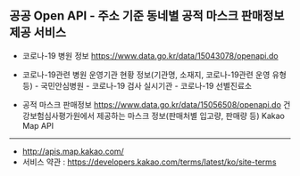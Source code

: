 공공 Open API - 주소 기준 동네별 공적 마스크 판매정보 제공 서비스
-----

 - 코로나-19 병원 정보
   https://www.data.go.kr/data/15043078/openapi.do
 - 코로나-19관련 병원 운영기관 현황 정보(기관명, 소재지, 코로나-19관련 운영 유형 등) - 국민안심병원 - 코로나-19 검사 실시기관 - 코로나-19 선별진료소

 - 공적 마스크 판매정보
   https://www.data.go.kr/data/15056508/openapi.do
   건강보험심사평가원에서 제공하는 마스크 정보(판매처별 입고량, 판매량 등)
Kakao Map API
-----
 - http://apis.map.kakao.com/
 - 서비스 약관 : https://developers.kakao.com/terms/latest/ko/site-terms
